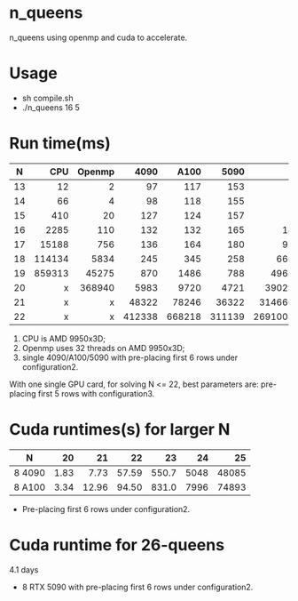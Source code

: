 # n_queens
n_queens using openmp and cuda to accelerate.
# Usage
* sh compile.sh
* ./n_queens 16 5
# Run time(ms)
| N  |  CPU |Openmp| 4090 | A100 |  5090|   Count     |
|:--:|-----:|-----:|-----:|-----:|-----:|------------:|
| 13 |    12|     2|    97|   117|   153|        73712|
| 14 |    66|     4|    98|   118|   155|       365596|
| 15 |   410|    20|   127|   124|   157|      2279184|
| 16 |  2285|   110|   132|   132|   165|     14772512|
| 17 | 15188|   756|   136|   164|   180|     95815104|
| 18 |114134|  5834|   245|   345|   258|    666090624|
| 19 |859313| 45275|   870|  1486|   788|   4968057848|
| 20 |  x   |368940|  5983|  9720|  4721|  39029188884|
| 21 |  x   |  x   | 48322| 78246| 36322| 314666222712|
| 22 |  x   |  x   |412338|668218|311139|2691008701644|
1. CPU is AMD 9950x3D;
2. Openmp uses 32 threads on AMD 9950x3D; 
3. single 4090/A100/5090 with pre-placing first 6 rows under configuration2.

With one single GPU card, for solving N <= 22, best parameters are: pre-placing first 5 rows with configuration3.

# Cuda runtimes(s) for larger N
|  N   | 20 | 21  | 22  | 23  | 24 | 25  |
|:----:|---:|----:|----:|----:|---:|----:|
|8 4090|1.83|7.73 |57.59|550.7|5048|48085|
|8 A100|3.34|12.96|94.50|831.0|7996|74893|

* Pre-placing first 6 rows under configuration2.

# Cuda runtime for 26-queens
4.1 days

* 8 RTX 5090 with pre-placing first 6 rows under configuration2.
